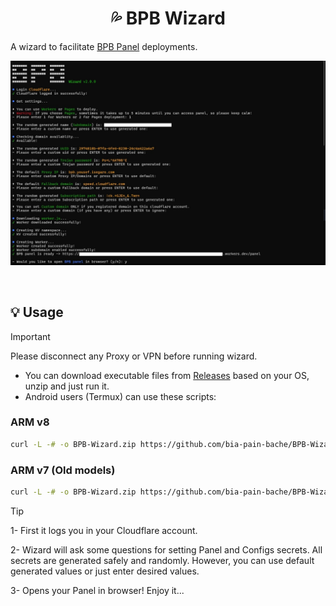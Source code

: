 <h1 align="center">💦 BPB Wizard</h1>

A wizard to facilitate [BPB Panel](https://github.com/bia-pain-bache/BPB-Worker-Panel) deployments.

<p align="center">
  <img src="assets/wizard.jpg">
</p>
<br>

## 💡 Usage

> [!IMPORTANT]
> Please disconnect any Proxy or VPN before running wizard.

- You can download executable files from [Releases](https://github.com/bia-pain-bache/BPB-Wizard/releases) based on your OS, unzip and just run it.
- Android users (Termux) can use these scripts:

### ARM v8

```bash
curl -L -# -o BPB-Wizard.zip https://github.com/bia-pain-bache/BPB-Wizard/releases/latest/download/BPB-Wizard-linux-arm64.zip && unzip -o BPB-Wizard.zip && chmod +x ./BPB-Wizard-linux-arm64 && ./BPB-Wizard-linux-arm64
```

### ARM v7 (Old models)

```bash
curl -L -# -o BPB-Wizard.zip https://github.com/bia-pain-bache/BPB-Wizard/releases/latest/download/BPB-Wizard-linux-arm.zip && unzip -o BPB-Wizard.zip && chmod +x ./BPB-Wizard-linux-arm && ./BPB-Wizard-linux-arm
```

> [!TIP]
> 1- First it logs you in your Cloudflare account.
>
> 2- Wizard will ask some questions for setting Panel and Configs secrets. All secrets are generated safely and randomly. However, you can use default generated values or just enter desired values.
>
> 3- Opens your Panel in browser! Enjoy it...
